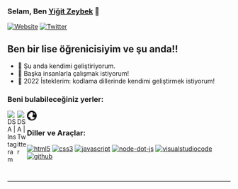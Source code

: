 ### Selam, Ben [Yiğit Zeybek][Website] 👋

[![Website](https://img.shields.io/website?down_color=Red&down_message=Kapal%C4%B1&label=yigitzeybek.com&style=for-the-badge&up_color=Green&up_message=A%C3%A7%C4%B1k&url=http%3A%2F%2Fwww.yigitzeybek.com)](https://yigitzeybek.com/)
[![Twitter](https://img.shields.io/twitter/follow/mrygtzz?color=GREEN&label=Twitter&style=for-the-badge)](https://twitter.com/mrygtzz)

## Ben bir lise öğrenicisiyim ve şu anda!!

- 🌱 Şu anda kendimi geliştiriyorum.
- 👯 Başka insanlarla çalışmak istiyorum!
- 🥅 2022 İsteklerim: kodlama dillerinde kendimi geliştirmek istiyorum!

### Beni bulabileceğiniz yerler:

[<img align="left" alt="DSA | Instagram" width="22px" src="https://cdn.jsdelivr.net/npm/simple-icons@v3/icons/instagram.svg" />][Instagram]
[<img align="left" alt="DSA | Twitter" width="22px" src="https://cdn.jsdelivr.net/npm/simple-icons@v3/icons/twitter.svg" />][Twitter]
[<img align="left" alt="yigitzeybek.com" width="22px" src="https://raw.githubusercontent.com/iconic/open-iconic/master/svg/globe.svg" />][Website]

<br />

### Diller ve Araçlar:
[<img src='https://cdn.jsdelivr.net/npm/simple-icons@3.0.1/icons/html5.svg' alt='html5' height='40'>](https://github.com/mrygtzz)
[<img src='https://cdn.jsdelivr.net/npm/simple-icons@3.0.1/icons/css3.svg' alt='css3' height='40'>](https://github.com/mrygtzz)   [<img src='https://cdn.jsdelivr.net/npm/simple-icons@3.0.1/icons/javascript.svg' alt='javascript' height='40'>](https://github.com/mrygtzz)  [<img src='https://cdn.jsdelivr.net/npm/simple-icons@3.0.1/icons/node-dot-js.svg' alt='node-dot-js' height='40'>](https://github.com/mrygtzz)  [<img src='https://cdn.jsdelivr.net/npm/simple-icons@3.0.1/icons/visualstudiocode.svg' alt='visualstudiocode' height='40'>](https://github.com/mrygtzz) [<img src='https://cdn.jsdelivr.net/npm/simple-icons@3.0.1/icons/github.svg' alt='github' height='40'>](https://github.com/mrygtzz)  
<br />
<br />

---

[Website]: https://yigitzeybek.com
[Instagram]: https://www.instagram.com/mr.ygtzz
[Twitter]: https://www.twitter.com/mrygtzz
